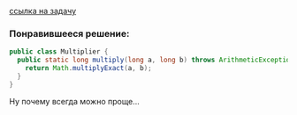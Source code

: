 [ссылка на задачу](https://www.codewars.com/kata/551af235ac044763f2000448/java)

### Понравившееся решение:
```java
public class Multiplier {
  public static long multiply(long a, long b) throws ArithmeticException {
    return Math.multiplyExact(a, b);
  }
}
```

Ну почему всегда можно проще...